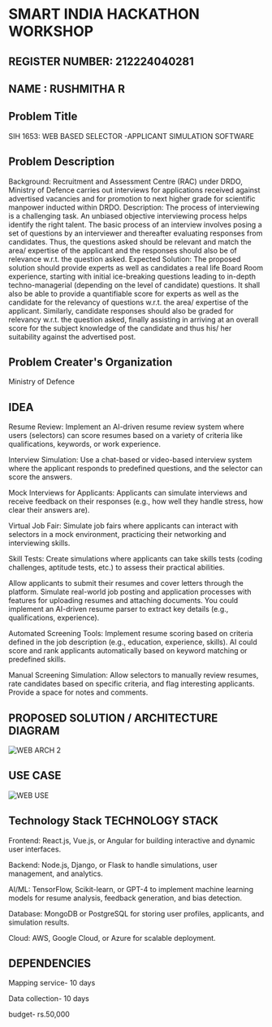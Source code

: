 # SMART INDIA HACKATHON WORKSHOP
## REGISTER NUMBER: 212224040281
## NAME : RUSHMITHA R

## Problem Title
SIH 1653: WEB BASED SELECTOR -APPLICANT SIMULATION SOFTWARE


## Problem Description
Background: Recruitment and Assessment Centre (RAC) under DRDO, Ministry of Defence carries out interviews for applications received against advertised vacancies and for promotion to next higher grade for scientific manpower inducted within DRDO. Description: The process of interviewing is a challenging task. An unbiased objective interviewing process helps identify the right talent. The basic process of an interview involves posing a set of questions by an interviewer and thereafter evaluating responses from candidates. Thus, the questions asked should be relevant and match the area/ expertise of the applicant and the responses should also be of relevance w.r.t. the question asked. Expected Solution: The proposed solution should provide experts as well as candidates a real life Board Room experience, starting with initial ice-breaking questions leading to in-depth techno-managerial (depending on the level of candidate) questions. It shall also be able to provide a quantifiable score for experts as well as the candidate for the relevancy of questions w.r.t. the area/ expertise of the applicant. Similarly, candidate responses should also be graded for relevancy w.r.t. the question asked, finally assisting in arriving at an overall score for the subject knowledge of the candidate and thus his/ her suitability against the advertised post.

## Problem Creater's Organization
Ministry of Defence

## IDEA
Resume Review: Implement an AI-driven resume review system where users (selectors) can score resumes based on a variety of criteria like qualifications, keywords, or work experience.

Interview Simulation: Use a chat-based or video-based interview system where the applicant responds to predefined questions, and the selector can score the answers.

Mock Interviews for Applicants: Applicants can simulate interviews and receive feedback on their responses (e.g., how well they handle stress, how clear their answers are).

Virtual Job Fair: Simulate job fairs where applicants can interact with selectors in a mock environment, practicing their networking and interviewing skills.

Skill Tests: Create simulations where applicants can take skills tests (coding challenges, aptitude tests, etc.) to assess their practical abilities.

Allow applicants to submit their resumes and cover letters through the platform. Simulate real-world job posting and application processes with features for uploading resumes and attaching documents. You could implement an AI-driven resume parser to extract key details (e.g., qualifications, experience).

Automated Screening Tools: Implement resume scoring based on criteria defined in the job description (e.g., education, experience, skills). AI could score and rank applicants automatically based on keyword matching or predefined skills.

Manual Screening Simulation: Allow selectors to manually review resumes, rate candidates based on specific criteria, and flag interesting applicants. Provide a space for notes and comments.


## PROPOSED SOLUTION / ARCHITECTURE DIAGRAM
![WEB ARCH 2](https://github.com/user-attachments/assets/47f403df-369b-42df-a714-59854ffb1177)


## USE CASE
![WEB USE](https://github.com/user-attachments/assets/8aefc9cb-1f01-4314-adf3-6de51effae14)



## Technology Stack TECHNOLOGY STACK
Frontend: React.js, Vue.js, or Angular for building interactive and dynamic user interfaces.

Backend: Node.js, Django, or Flask to handle simulations, user management, and analytics.

AI/ML: TensorFlow, Scikit-learn, or GPT-4 to implement machine learning models for resume analysis, feedback generation, and bias detection.

Database: MongoDB or PostgreSQL for storing user profiles, applicants, and simulation results.

Cloud: AWS, Google Cloud, or Azure for scalable deployment.

## DEPENDENCIES
Mapping service- 10 days

Data collection- 10 days

budget- rs.50,000

